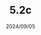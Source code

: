 ---
layout: gold_efficiency

title: 5.2c
date: 2024/09/05
description: Wild Rift Gold Efficiency of 5.2c (3 buffed, 1 adjusted, 1 new)
image: /assets/favicon512x512.png

permalink: /5.2c/
redirect_from: /
latest_version: true

data:
    refer_url: https://wildrift.leagueoflegends.com/en-us/news/game-updates/wild-rift-patch-notes-5-2c/
    refer_text: 5.2c
    items: items_5_2c
    stats: stats_5_2c

patch_note:
    statuses:
        buffed: "MORTAL REMINDER,SERYLDA’S GRUDGE,IMMORTAL SHIELDBOW"
        adjusted: "ARDENT CENSER"
        nerfed: ""
        new: "REDEMPTION"
    excludes: ""
    compare:
        statuses: "buffed,adjusted,nerfed"
        items: items_5_2a
        stats: stats_5_2a
        item_prefix: 5.2a
---